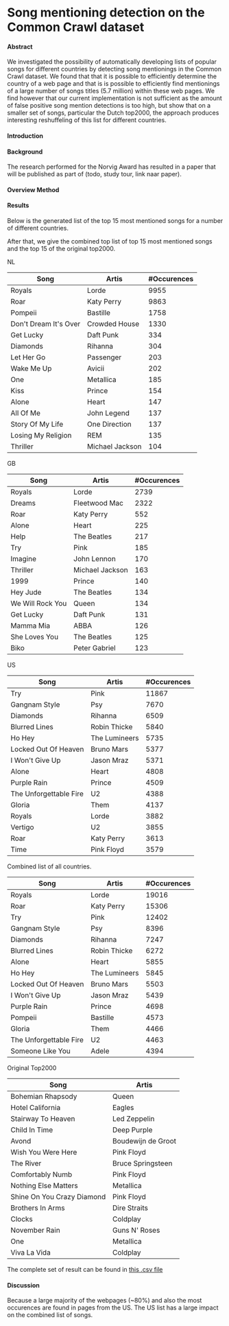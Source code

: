 Song mentioning detection on the Common Crawl dataset
============

#### Abstract

We investigated the possibility of automatically developing lists of popular songs for different countries by detecting song mentionings in the Common Crawl dataset.
We found that that it is possible to efficiently determine the country of a web page and that is is possible to efficiently find mentionings of a large number of songs
titles (5.7 million) within these web pages. We find however that our current implementation is not sufficient as the amount of false positive song mention detections is too high,
but show that on a smaller set of songs, particular the Dutch top2000, the approach produces interesting reshuffeling of this list for different countries.

#### Introduction


#### Background

The research performed for the Norvig Award has resulted in a paper that will be published as part of (todo, study tour, link naar paper).


#### Overview Method



#### Results

Below is the generated list of the top 15 most mentioned songs for a number of different countries.

After that, we give the combined top list of top 15 most mentioned songs and the top 15 of the original top2000.  

NL

Song					| Artis            	| #Occurences
------------------------|-------------------|--------
Royals					| Lorde				|	9955
Roar					| Katy Perry		|	9863
Pompeii					| Bastille			|	1758
Don't Dream It's Over   | Crowded House		|	1330
Get Lucky				| Daft Punk			|	334
Diamonds				| Rihanna			|	304
Let Her Go				| Passenger			|	203
Wake Me Up				| Avicii			|	202
One						| Metallica			|	185
Kiss					| Prince			|	154
Alone					| Heart				|	147
All Of Me				| John Legend		|	137
Story Of My Life		| One Direction		|	137
Losing My Religion		| REM				|	135
Thriller				| Michael Jackson 	|	104

GB

Song					| Artis            	| #Occurences
------------------------|-------------------|--------
Royals          |Lorde          |	2739
Dreams          |Fleetwood Mac  |	2322
Roar            |Katy Perry     |	552
Alone           |Heart          |	225
Help            |The Beatles    |	217
Try             |Pink           |	185
Imagine         |John Lennon    |	170
Thriller        |Michael Jackson|	163
1999            |Prince         |	140
Hey Jude        |The Beatles    |	134
We Will Rock You|Queen          |	134
Get Lucky       |Daft Punk      |	131
Mamma Mia       |ABBA           |	126
She Loves You   |The Beatles    |	125
Biko            |Peter Gabriel  |	123

US

Song					| Artis            	| #Occurences
------------------------|-------------------|--------
Try                 	|Pink         		|	11867
Gangnam Style       	|Psy          		|	7670
Diamonds            	|Rihanna      		|	6509
Blurred Lines       	|Robin Thicke 		|	5840
Ho Hey              	|The Lumineers		|	5735
Locked Out Of Heaven	|Bruno Mars   		|	5377
I Won't Give Up			|Jason Mraz			|	5371
Alone					|Heart				|	4808
Purple Rain				|Prince				|	4509
The Unforgettable Fire	|U2					|	4388
Gloria 					|Them       		|	4137
Royals 					|Lorde      		|	3882
Vertigo					|U2         		|	3855
Roar   					|Katy Perry 		|	3613
Time   					|Pink Floyd 		|	3579

Combined list of all countries.

Song					| Artis            	| #Occurences
------------------------|-------------------|--------
Royals              		|Lorde        		|	19016
Roar                		|Katy Perry   		|	15306
Try                 		|Pink         		|	12402
Gangnam Style       		|Psy          		|	8396
Diamonds            		|Rihanna      		|	7247
Blurred Lines       		|Robin Thicke 		|	6272
Alone               		|Heart        		|	5855
Ho Hey              		|The Lumineers		|	5845
Locked Out Of Heaven		|Bruno Mars			|	5503
I Won't Give Up				|Jason Mraz			|	5439
Purple Rain           		|Prince  			|	4698
Pompeii               		|Bastille			|	4573
Gloria                		|Them    			|	4466
The Unforgettable Fire		|U2      			|	4463
Someone Like You      		|Adele   			|	4394


Original Top2000

Song					| Artis            	
------------------------|-------------------
Bohemian Rhapsody		       |  Queen
Hotel California               |  Eagles
Stairway To Heaven             |  Led Zeppelin
Child In Time                  |  Deep Purple
Avond                          |  Boudewijn de Groot
Wish You Were Here             |  Pink Floyd
The River                      |  Bruce Springsteen
Comfortably Numb               |  Pink Floyd
Nothing Else Matters           |  Metallica
Shine On You Crazy Diamond     |  Pink Floyd
Brothers In Arms               |  Dire Straits
Clocks                         |  Coldplay
November Rain                  |  Guns N' Roses
One                            |  Metallica
Viva La Vida                   |  Coldplay

The complete set of result can be found in [this .csv file](results.csv)

#### Discussion

Because a large majority of the webpages (~80%) and also the most occurences are found in pages from the US. The US list has a large impact on the combined list of songs.
